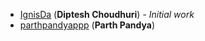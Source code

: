 <!-- Please use this format to add your contributions to this file -->
<!-- [SocialUsernameName](Profile-Url) (**Your Name**) - _Description of your contribution in a few words_ -->

- [IgnisDa](https://github.com/IgnisDa/) (**Diptesh Choudhuri**) - _Initial work_
- [parthpandyappp](https://github.com/parthpandyappp/) (**Parth Pandya**)
